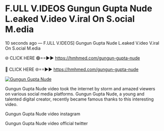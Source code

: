 # F.ULL V.IDEOS Gungun Gupta Nude L.eaked V.ideo V.iral On S.ocial M.edia

10 seconds ago — F.ULL V.IDEOS] Gungun Gupta Nude L.eaked V.ideo V.iral On S.ocial M.edia

🌐 CLICK HERE 🟢==►► https://hmhmed.com/gungun-gupta-nude

🔴 CLICK HERE 🌐==►► https://hmhmed.com/gungun-gupta-nude

[![Gungun Gupta Nude](https://i.imgur.com/dJHk4Zq.gif)](https://hmhmed.com/gungun-gupta-nude)

Gungun Gupta Nude video took the internet by storm and amazed viewers on various social media platforms. Gungun Gupta Nude, a young and talented digital creator, recently became famous thanks to this interesting video.

Gungun Gupta Nude video instagram

Gungun Gupta Nude video official twitter
